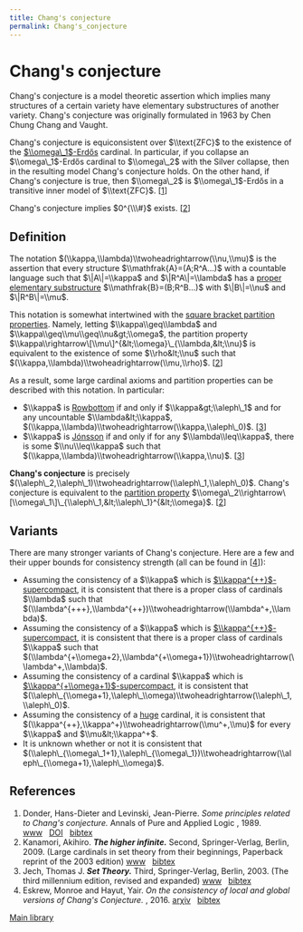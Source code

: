 ```yaml
---
title: Chang's conjecture
permalink: Chang's_conjecture
---
```

# Chang's conjecture











Chang's conjecture is a model theoretic assertion which implies many
structures of a certain variety have elementary substructures of another
variety. Chang's conjecture was originally formulated in 1963 by Chen
Chung Chang and Vaught.

Chang's conjecture is equiconsistent over $\\text{ZFC}$ to the existence
of the
[$\\omega\_1$-Erdős](Erdos "Erdos")
cardinal. In particular, if you collapse an $\\omega\_1$-Erdős cardinal
to $\\omega\_2$ with the Silver collapse, then in the resulting model
Chang's conjecture holds. On the other hand, if Chang's conjecture is
true, then $\\omega\_2$ is $\\omega\_1$-Erdős in a transitive inner
model of $\\text{ZFC}$.
\[[1](#bibkey_DonderLevinski1989:PrinciplesRelatedChangsConjecture)\]

Chang's conjecture implies $0^{\\\#}$ exists.
\[[2](#bibkey_Kanamori2009:HigherInfinite)\]

## Definition

The notation $(\\kappa,\\lambda)\\twoheadrightarrow(\\nu,\\mu)$ is the
assertion that every structure $\\mathfrak{A}=(A;R^A...)$ with a
countable language such that $\|A\|=\\kappa$ and $\|R^A\|=\\lambda$ has
a [proper elementary
substructure](Elementary_embedding "Elementary embedding")
$\\mathfrak{B}=(B;R^B...)$ with $\|B\|=\\nu$ and $\|R^B\|=\\mu$.

This notation is somewhat intertwined with the [square bracket partition
properties](Partition_property "Partition property").
Namely, letting $\\kappa\\geq\\lambda$ and
$\\kappa\\geq\\mu\\geq\\nu&gt;\\omega$, the partition property
$\\kappa\\rightarrow\[\\mu\]^{&lt;\\omega}\_{\\lambda,&lt;\\nu}$ is
equivalent to the existence of some $\\rho&lt;\\nu$ such that
$(\\kappa,\\lambda)\\twoheadrightarrow(\\mu,\\rho)$.
\[[2](#bibkey_Kanamori2009:HigherInfinite)\]

As a result, some large cardinal axioms and partition properties can be
described with this notation. In particular:

-   $\\kappa$ is
    [Rowbottom](Rowbottom "Rowbottom")
    if and only if $\\kappa&gt;\\aleph\_1$ and for any uncountable
    $\\lambda&lt;\\kappa$,
    $(\\kappa,\\lambda)\\twoheadrightarrow(\\kappa,\\aleph\_0)$.
    \[[3](#bibkey_Jech2003:SetTheory)\]
-   $\\kappa$ is
    [Jónsson](Jonsson "Jonsson")
    if and only if for any $\\lambda\\leq\\kappa$, there is some
    $\\nu\\leq\\kappa$ such that
    $(\\kappa,\\lambda)\\twoheadrightarrow(\\kappa,\\nu)$.
    \[[3](#bibkey_Jech2003:SetTheory)\]

**Chang's conjecture** is precisely
$(\\aleph\_2,\\aleph\_1)\\twoheadrightarrow(\\aleph\_1,\\aleph\_0)$.
Chang's conjecture is equivalent to the [partition
property](Partition_property "Partition property")
$\\omega\_2\\rightarrow\[\\omega\_1\]\_{\\aleph\_1,&lt;\\aleph\_1}^{&lt;\\omega}$.
\[[2](#bibkey_Kanamori2009:HigherInfinite)\]

## Variants

There are many stronger variants of Chang's conjecture. Here are a few
and their upper bounds for consistency strength (all can be found in
\[[4](#bibkey_EskrewHayut2016:LocalGlobalChangsConjecture)\]):

-   Assuming the consistency of a $\\kappa$ which is
    [$\\kappa^{++}$-supercompact](Supercompact "Supercompact"),
    it is consistent that there is a proper class of cardinals
    $\\lambda$ such that
    $(\\lambda^{+++},\\lambda^{++})\\twoheadrightarrow(\\lambda^+,\\lambda)$.
-   Assuming the consistency of a $\\kappa$ which is
    [$\\kappa^{++}$-supercompact](Supercompact "Supercompact"),
    it is consistent that there is a proper class of cardinals $\\kappa$
    such that
    $(\\lambda^{+\\omega+2},\\lambda^{+\\omega+1})\\twoheadrightarrow(\\lambda^+,\\lambda)$.
-   Assuming the consistency of a cardinal $\\kappa$ which is
    [$\\kappa^{+\\omega+1}$-supercompact](Supercompact "Supercompact"),
    it is consistent that
    $(\\aleph\_{\\omega+1},\\aleph\_\\omega)\\twoheadrightarrow(\\aleph\_1,\\aleph\_0)$.
-   Assuming the consistency of a
    [huge](Huge "Huge")
    cardinal, it is consistent that
    $(\\kappa^{++},\\kappa^+)\\twoheadrightarrow(\\mu^+,\\mu)$ for every
    $\\kappa$ and $\\mu&lt;\\kappa^+$.
-   It is unknown whether or not it is consistent that
    $(\\aleph\_{\\omega\_1+1},\\aleph\_{\\omega\_1})\\twoheadrightarrow(\\aleph\_{\\omega+1},\\aleph\_\\omega)$.

## References

1.  <span
    id="bibkey_DonderLevinski1989:PrinciplesRelatedChangsConjecture">Donder,
    Hans-Dieter and Levinski, Jean-Pierre. *Some principles related to
    Chang's conjecture.* Annals of Pure and Applied Logic , 1989.
    <a href="https://ac.els-cdn.com/0168007289900304/1-s2.0-0168007289900304-main.pdf?_tid=2f5a4ffe-e130-11e7-9794-00000aacb361&amp;acdnat=1513298453_24fe48742f365da91523f1174bb74117" class="extiw">www</a>   <a href="http://web.archive.org/web/20191005075244/http://dx.doi.org/10.1016/0168-0072(89)90030-4" class="extiw">DOI</a>   <a href="javascript:bibpopup(&#39;@article%7BDonderLevinski1989:PrinciplesRelatedChangsConjecture,%20author%20=%20%7BDonder,%20Hans-Dieter%20and%20Levinski,%20Jean-Pierre%7D,%3Cbr%3Etitle%20=%20%7BSome%20principles%20related%20to%20Chang\&#39;s%20conjecture%7D,%3Cbr%3Ejournal%20=%20%7BAnnals%20of%20Pure%20and%20Applied%20Logic%7D,%3Cbr%3Eyear%20=%20%7B1989%7D,%3Cbr%3Edoi%20=%20%7B10.1016/0168-0072(89)90030-4%7D,%3Cbr%3Eurl=%7Bhttps://ac.els-cdn.com/0168007289900304/1-s2.0-0168007289900304-main.pdf?_tid=2f5a4ffe-e130-11e7-9794-00000aacb361&amp;acdnat=1513298453_24fe48742f365da91523f1174bb74117%7D&#39;)" class="bibtex">bibtex</a></span>
2.  <span id="bibkey_Kanamori2009:HigherInfinite">Kanamori, Akihiro.
    ***The higher infinite.*** Second, Springer-Verlag, Berlin, 2009.
    (Large cardinals in set theory from their beginnings, Paperback
    reprint of the 2003 edition)
    <a href="https://link.springer.com/book/10.1007%2F978-3-540-88867-3" class="extiw">www</a>   <a href="javascript:bibpopup(&#39;@book%7BKanamori2009:HigherInfinite,%20%20%20%20AUTHOR%20=%20%7BKanamori,%20Akihiro%7D,%3Cbr%3E%20%20%20%20%20TITLE%20=%20%7BThe%20higher%20infinite%7D,%3Cbr%3E%20%20%20%20SERIES%20=%20%7BSpringer%20Monographs%20in%20Mathematics%7D,%3Cbr%3E%20%20%20EDITION%20=%20%7BSecond%7D,%3Cbr%3E%20%20%20%20%20%20NOTE%20=%20%7BLarge%20cardinals%20in%20set%20theory%20from%20their%20beginnings,%20%20%20%20%20%20%20%20%20%20%20%20%20%20Paperback%20reprint%20of%20the%202003%20edition%7D,%3Cbr%3E%20PUBLISHER%20=%20%7BSpringer-Verlag%7D,%3Cbr%3E%20%20%20ADDRESS%20=%20%7BBerlin%7D,%3Cbr%3E%20%20%20%20%20%20YEAR%20=%20%7B2009%7D,%3Cbr%3E%20%20%20%20%20PAGES%20=%20%7Bxxii+536%7D,%3Cbr%3E%20%20%20%20%20%20%20URL%20=%20%7Bhttps://link.springer.com/book/10.1007%2F978-3-540-88867-3%7D%7D&#39;)" class="bibtex">bibtex</a></span>
3.  <span id="bibkey_Jech2003:SetTheory">Jech, Thomas J. ***Set
    Theory.*** Third, Springer-Verlag, Berlin, 2003. (The third
    millennium edition, revised and expanded)
    <a href="https://logic.wikischolars.columbia.edu/file/view/Jech%2C+T.+J.+%282003%29.+Set+Theory+%28The+3rd+millennium+ed.%29.pdf" class="extiw">www</a>   <a href="javascript:bibpopup(&#39;@book%7BJech2003:SetTheory,%20%20%20%20AUTHOR%20=%20%7BJech,%20Thomas%20J.%7D,%3Cbr%3E%20%20%20%20TITLE%20=%20%7BSet%20Theory%7D,%3Cbr%3E%20%20%20%20SERIES%20=%20%7BSpringer%20Monographs%20in%20Mathematics%7D,%3Cbr%3E%20%20%20%20%20%20NOTE%20=%20%7BThe%20third%20millennium%20edition,%20revised%20and%20expanded%7D,%3Cbr%3E%20PUBLISHER%20=%20%7BSpringer-Verlag%7D,%3Cbr%3E%20%20%20%20%20EDITION%20=%20%7BThird%7D,%3Cbr%3E%20%20%20%20%20ADDRESS%20=%20%7BBerlin%7D,%3Cbr%3E%20%20%20%20%20YEAR%20=%20%7B2003%7D,%3Cbr%3E%20%20%20%20%20URL%20=%20%7Bhttps://logic.wikischolars.columbia.edu/file/view/Jech%2C+T.+J.+%282003%29.+Set+Theory+%28The+3rd+millennium+ed.%29.pdf%7D,%3Cbr%3E%7D&#39;)" class="bibtex">bibtex</a></span>
4.  <span
    id="bibkey_EskrewHayut2016:LocalGlobalChangsConjecture">Eskrew,
    Monroe and Hayut, Yair. *On the consistency of local and global
    versions of Chang's Conjecture.* , 2016.
    <a href="http://arxiv.org/abs/1607.04904v4" class="extiw">arχiv</a>   <a href="javascript:bibpopup(&#39;@article%7BEskrewHayut2016:LocalGlobalChangsConjecture,%20%20author%20=%20%20%20%20%20%20%20%7BEskrew,%20Monroe%20and%20Hayut,%20Yair%7D,%3Cbr%3E%20%20title%20=%20%20%20%20%20%20%20%20%7BOn%20the%20consistency%20of%20local%20and%20global%20versions%20of%20Chang\&#39;s%20Conjecture%7D,%3Cbr%3E%20%20year%20=%20%20%20%20%20%20%20%20%20%7B2016%7D,%3Cbr%3E%20%20eprint%20=%20%7B1607.04904v4%7D,%3Cbr%3E%7D&#39;)" class="bibtex">bibtex</a></span>

[Main
library](Library "Library")


